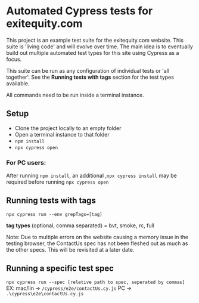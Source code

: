 # Automated Cypress tests for exitequity.com

This project is an example test suite for the exitequity.com website.  This suite is
'living code' and will evolve over time.  The main idea is to eventually build out
multiple automated test types for this site using Cypress as a focus.

This suite can be run as any configuration of individual tests or 'all together'.
See the **Running tests with tags** section for
the test types available.

All commands need to be run inside a terminal instance.

## Setup

- Clone the project locally to an empty folder
- Open a terminal instance to that folder
- `npm install`
- `npx cypress open`

### For PC users:

After running `npm install`, an additional ,`npx cypress install` may be required before
running `npx cypress open`

## Running tests with tags

`npx cypress run --env grepTags=[tag]`

**tag types** (optional, comma separated) = bvt, smoke, rc, full

Note: Due to multiple errors on the website causing a memory issue in the testing browser, the ContactUs spec has not
been fleshed out as much as the other specs.  This will be revisited at a later date.

## Running a specific test spec

`npx cypress run --spec [reletive path to spec, seperated by commas]`
EX: mac/lin -> `/cypress/e2e/contactUs.cy.js`
PC -> `.\cypress\e2e\contactUs.cy.js`
